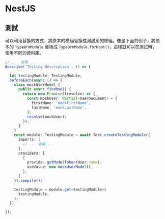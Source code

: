 # NestJS

## 測試

可以利用替換的方式，將原本的模組替換成測試用的模組。像是下面的例子，將原本的 `TypeOrmModule` 替換成 `TypeOrmModule.forRoot()`，這樣就可以在測試時，使用不同的資料庫。

```typescript
// ... 省略 ...
describe('Testing description', () => {

  let testingModule: TestingModule;
  beforeEach(async () => {
    class mockUserModel {
      public async findOne() {
        return new Promise((resolve) => {
          const mockUser: Partial<UserDocument> = {
            firstName: 'mockFirstName',
            lastName: 'mockLastName',
          };
          resolve(mockUser);
        });
      }
    }
    const module: TestingModule = await Test.createTestingModule({
      imports: [
        // ... 省略 ...
      ],
      providers: [
        {
          provide: getModelToken(User.name),
          useValue: new mockUserModel(),
        },
      ],
    }).compile();

    testingModule = module.get<testingModule>(
      testingModule,
    );
  });

});
```


